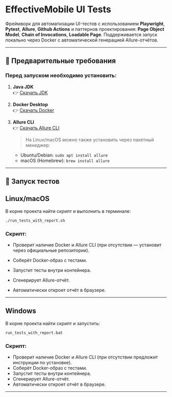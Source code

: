 # EffectiveMobile UI Tests

Фреймворк для автоматизации UI-тестов с использованием **Playwright**, **Pytest**, **Allure**, 
**Github Actions** и паттернов 
проектирования: **Page Object Model**, **Chain of Invocations**, **Loadable Page**.
Поддерживается запуск локально через Docker с автоматической генерацией Allure-отчётов.

---

## 📌 Предварительные требования

### Перед запуском необходимо установить:

1. **Java JDK**  
   👉 [Скачать JDK](https://adoptium.net/temurin/releases/)


2. **Docker Desktop**  
👉 [Скачать Docker](https://www.docker.com/products/docker-desktop/)


3. **Allure CLI**  
   👉 [Скачать Allure CLI](https://github.com/allure-framework/allure2/releases) 

   > На Linux/macOS можно также установить через пакетный менеджер:  
   - Ubuntu/Debian: `sudo apt install allure`  
   - macOS (Homebrew): `brew install allure`

---

## 🚀 Запуск тестов

## Linux/macOS
В корне проекта найти скрипт и выполнить в терминале:

```bash
./run_tests_with_report.sh
```
### Скрипт:

 - Проверит наличие Docker и Allure CLI (при отсутствии — установит через официальные репозитории).

 - Соберёт Docker-образ с тестами.

 - Запустит тесты внутри контейнера.

 - Сгенерирует Allure-отчёт.

 - Автоматически откроет отчёт в браузере.

---

## Windows
В корне проекта найти скрипт и запустить:

```bash
run_tests_with_report.bat
```
### Скрипт:

 - Проверит наличие Docker и Allure CLI (при отсутствии предложит инструкции по установке).
 - Соберёт Docker-образ с тестами.
 - Запустит тесты внутри контейнера.
 - Сгенерирует Allure-отчёт.
 - Автоматически откроет отчёт в браузере.

---
